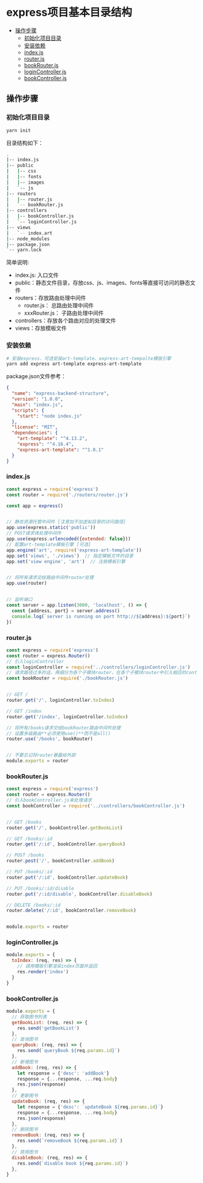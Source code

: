 # express项目基本目录结构

- [操作步骤](#操作步骤)
  - [初始化项目目录](#初始化项目目录)
  - [安装依赖](#安装依赖)
  - [index.js](#indexjs)
  - [router.js](#routerjs)
  - [bookRouter.js](#bookrouterjs)
  - [loginController.js](#logincontrollerjs)
  - [bookController.js](#bookcontrollerjs)

## 操作步骤
### 初始化项目目录
```sh
yarn init
```
目录结构如下：
```sh
.
|-- index.js
|-- public
|   |-- css
|   |-- fonts
|   |-- images
|   `-- js
|-- routers
|   |-- router.js
|   `-- bookRouter.js
|-- controllers
|   |-- bookController.js
|   `-- loginController.js
|-- views
|   `-- index.art
|-- node_modules
|-- package.json
`-- yarn.lock
```
简单说明:
- index.js: 入口文件
- public：静态文件目录，存放css、js、images、fonts等直接可访问的静态文件
- routers：存放路由处理中间件
  - router.js： 总路由处理中间件
  - xxxRouter.js： 子路由处理中间件
- controllers：存放各个路由对应的处理文件
- views：存放模板文件

### 安装依赖
```sh
# 安装express、可选安装art-template、express-art-tempalte模版引擎
yarn add express art-template express-art-template
```
package.json文件参考：
```json
{
  "name": "express-backend-structure",
  "version": "1.0.0",
  "main": "index.js",
  "scripts": {
    "start": "node index.js"
  },
  "license": "MIT",
  "dependencies": {
    "art-template": "^4.13.2",
    "express": "^4.16.4",
    "express-art-template": "^1.0.1"
  }
}
```

### index.js
```js
const express = require('express')
const router = require('./routers/router.js')

const app = express()


// 静态资源托管中间件 [注意加不加虚拟目录的访问路径]
app.use(express.static('public'))
// POST请求体处理中间件
app.use(express.urlencoded({extended: false}))
// 配置art-template模板引擎 [可选]
app.engine('art', require('express-art-template'))
app.set('views', './views')  // 指定模板文件的目录
app.set('view engine', 'art')  // 注册模板引擎


// 将所有请求交给路由中间件router处理
app.use(router)


// 监听端口
const server = app.listen(3000, 'localhost', () => {
  const {address, port} = server.address()
  console.log(`server is running on port http://${address}:${port}`)
})
```

### router.js
```js
const express = require('express')
const router = express.Router()
// 引入loginController
const loginController = require('../controllers/loginController.js')
// 请求路径过多的话，再细分为各个子模块router，在各个子模块router中引入相应的controller
const bookRouter = require('./bookRouter.js')


// GET /
router.get('/', loginController.toIndex)

// GET /index
router.get('/index', loginController.toIndex)

// 将所有/books请求交给bookRouter路由中间件处理
// 设置多级路由**必须使用use()**而不是all()
router.use('/books', bookRouter)


// 不要忘记将router暴露给外部
module.exports = router
```

### bookRouter.js
```js
const express = require('express')
const router = express.Router()
// 引入bookController.js来处理请求
const bookController = require('../controllers/bookController.js')


// GET /books
router.get('/', bookController.getBookList)

// GET /books/:id
router.get('/:id', bookController.queryBook)

// POST /books
router.post('/', bookController.addBook)

// PUT /books/:id
router.put('/:id', bookController.updateBook)

// PUT /books/:id/disable
router.put('/:id/disable', bookController.disableBook)

// DELETE /books/:id
router.delete('/:id', bookController.removeBook)


module.exports = router
```

### loginController.js
```js
module.exports = {
  toIndex: (req, res) => {
    // 调用模版引擎渲染index页面并返回
    res.render('index')
  }
}
```

### bookController.js
```js
module.exports = {
  // 获取图书列表
  getBookList: (req, res) => {
    res.send('getBookList')
  },
  // 查询图书
  queryBook: (req, res) => {
    res.send(`queryBook ${req.params.id}`)
  },
  // 新增图书
  addBook: (req, res) => {
    let response = {'desc': 'addBook'}
    response = {...response, ...req.body}
    res.json(response)
  },
  // 更新图书
  updateBook: (req, res) => {
    let response = {'desc': `updateBook ${req.params.id}`}
    response = {...response, ...req.body}
    res.json(response)
  },
  // 删除图书
  removeBook: (req, res) => {
    res.send(`removeBook ${req.params.id}`)
  },
  // 禁用图书
  disableBook: (req, res) => {
    res.send(`disable book ${req.params.id}`)
  },
}
```